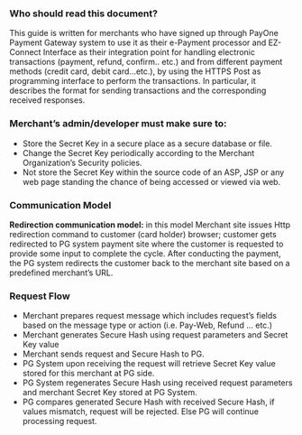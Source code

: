 
### Who should read this document?

This guide is written for merchants who have signed up through PayOne Payment Gateway system to use it as their e-Payment processor and EZ-Connect Interface as their integration point for handling electronic transactions (payment, refund, confirm.. etc.) and from different payment methods (credit card, debit card...etc.), by using the HTTPS Post as programming interface to perform the transactions. In particular, it describes the format for sending transactions and the corresponding received responses.

### Merchant’s admin/developer must make sure to:
* Store the Secret Key in a secure place as a secure database or file.
* Change the Secret Key periodically according to the Merchant Organization’s Security
policies.
* Not store the Secret Key within the source code of an ASP, JSP or any web page standing the
chance of being accessed or viewed via web.

### Communication Model

**Redirection communication model:** in this model Merchant site issues Http redirection command to customer (card holder) browser; customer gets redirected to PG system payment site where the customer is requested to provide some input to complete the cycle. After conducting the payment, the PG system redirects the customer back to the merchant site based on a predefined merchant’s URL.

### Request Flow
* Merchant prepares request message which includes request’s fields based on the message type or action (i.e. Pay-Web, Refund ... etc.)
* Merchant generates Secure Hash using request parameters and Secret Key value
* Merchant sends request and Secure Hash to PG.
* PG System upon receiving the request will retrieve Secret Key value stored for this merchant at PG side.
* PG System regenerates Secure Hash using received request parameters and merchant Secret Key stored at PG System.
* PG compares generated Secure Hash with received Secure Hash, if values mismatch, request will be rejected. Else PG will continue processing request.